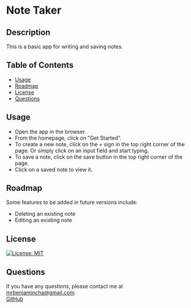 # Note Taker

## Description

This is a basic app for writing and saving notes.

## Table of Contents

- [Usage](#usage)
- [Roadmap](#roadmap)
- [License](#license)
- [Questions](#questions)

## Usage

- Open the app in the browser.
- From the homepage, click on "Get Started".
- To create a new note, click on the + sign in the top right corner of the page. Or simply click on an input field and start typing.
- To save a note, click on the save button in the top right corner of the page.
- Click on a saved note to view it.

## Roadmap

Some features to be added in future versions include:

- Deleting an existing note
- Editing an existing note

## License

[![License: MIT](https://img.shields.io/badge/License-MIT-yellow.svg)](https://opensource.org/licenses/MIT)

## Questions

If you have any questions, please contact me at [mrbenjamincha@gmail.com](mailto:mrbenjamincha@gmail.com).\
[GitHub](https://github.com/bencha27)
